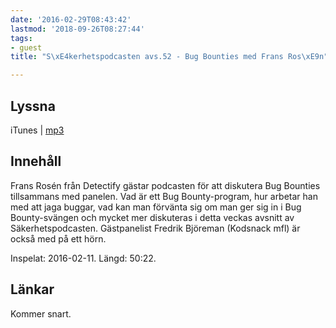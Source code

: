```yaml
---
date: '2016-02-29T08:43:42'
lastmod: '2018-09-26T08:27:44'
tags:
- guest
title: "S\xE4kerhetspodcasten avs.52 - Bug Bounties med Frans Ros\xE9n"

---
```

## Lyssna

iTunes \| [mp3](http://traffic.libsyn.com/sakerhetspodcasten/bugbounties_frans_rosen.mp3)

## Innehåll

Frans Rosén från Detectify gästar podcasten för att diskutera Bug Bounties tillsammans
med panelen. Vad är ett Bug Bounty-program, hur arbetar han med att jaga buggar,
vad kan man förvänta sig om man ger sig in i Bug Bounty-svängen och mycket mer diskuteras
i detta veckas avsnitt av Säkerhetspodcasten. Gästpanelist Fredrik Björeman (Kodsnack
mfl) är också med på ett hörn.

Inspelat: 2016-02-11. Längd: 50:22.

## Länkar

Kommer snart.

